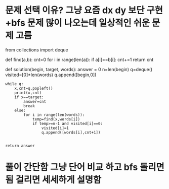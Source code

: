 # 문제 선택 이유? 그냥 요즘 dx dy 보단 구현+bfs 문제 많이 나오는데 일상적인 쉬운 문제 고름

from collections import deque

def find(a,b):
    cnt=0
    for i in range(len(a)):
        if a[i]==b[i]:
            cnt+=1
    return cnt

def solution(begin, target, words):
    answer = 0
    n=len(begin)
    q=deque()
    visited=[0]*len(words)
    q.append([begin,0])
    
    while q:
        x,cnt=q.popleft()
        print(x,cnt)
        if x==target:
            answer=cnt
            break
        else:
            for i in range(len(words)):
                temp=find(x,words[i])
                if temp>=n-1 and visited[i]==0:
                    visited[i]=1
                    q.append([words[i],cnt+1])
        
    
    return answer


# 풀이 간단함 그냥 단어 비교 하고 bfs 돌리면됨 걸리면 세세하게 설명함
